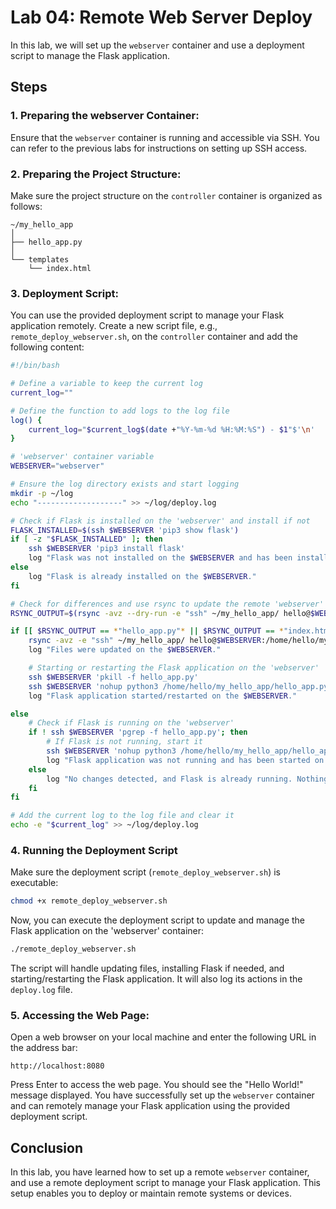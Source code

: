 # Lab 04: Remote Web Server Deploy

In this lab, we will set up the `webserver` container and use a deployment script to manage the Flask application.

## Steps

### 1. **Preparing the webserver Container**:

Ensure that the `webserver` container is running and accessible via SSH. You can refer to the previous labs for instructions on setting up SSH access.

### 2. **Preparing the Project Structure**:

Make sure the project structure on the `controller` container is organized as follows:

```plaintext
~/my_hello_app
│
├── hello_app.py
│
└── templates
    └── index.html
```

### 3. **Deployment Script**:

You can use the provided deployment script to manage your Flask application remotely.
Create a new script file, e.g., `remote_deploy_webserver.sh`, on the `controller` container and add the following content:

```bash
#!/bin/bash

# Define a variable to keep the current log
current_log=""

# Define the function to add logs to the log file
log() {
    current_log="$current_log$(date +"%Y-%m-%d %H:%M:%S") - $1"$'\n'
}

# 'webserver' container variable
WEBSERVER="webserver"

# Ensure the log directory exists and start logging
mkdir -p ~/log
echo "-------------------" >> ~/log/deploy.log

# Check if Flask is installed on the 'webserver' and install if not
FLASK_INSTALLED=$(ssh $WEBSERVER 'pip3 show flask')
if [ -z "$FLASK_INSTALLED" ]; then
    ssh $WEBSERVER 'pip3 install flask'
    log "Flask was not installed on the $WEBSERVER and has been installed."
else
    log "Flask is already installed on the $WEBSERVER."
fi

# Check for differences and use rsync to update the remote 'webserver'
RSYNC_OUTPUT=$(rsync -avz --dry-run -e "ssh" ~/my_hello_app/ hello@$WEBSERVER:/home/hello/my_hello_app/ 2>&1)

if [[ $RSYNC_OUTPUT == *"hello_app.py"* || $RSYNC_OUTPUT == *"index.html"* ]]; then
    rsync -avz -e "ssh" ~/my_hello_app/ hello@$WEBSERVER:/home/hello/my_hello_app/
    log "Files were updated on the $WEBSERVER."

    # Starting or restarting the Flask application on the 'webserver'
    ssh $WEBSERVER 'pkill -f hello_app.py'
    ssh $WEBSERVER 'nohup python3 /home/hello/my_hello_app/hello_app.py > /dev/null 2>&1 &'
    log "Flask application started/restarted on the $WEBSERVER."

else
    # Check if Flask is running on the 'webserver'
    if ! ssh $WEBSERVER 'pgrep -f hello_app.py'; then
        # If Flask is not running, start it
        ssh $WEBSERVER 'nohup python3 /home/hello/my_hello_app/hello_app.py > /dev/null 2>&1 &'
        log "Flask application was not running and has been started on the $WEBSERVER."
    else
        log "No changes detected, and Flask is already running. Nothing was done."
    fi
fi

# Add the current log to the log file and clear it
echo -e "$current_log" >> ~/log/deploy.log
```

### 4. **Running the Deployment Script**

Make sure the deployment script (`remote_deploy_webserver.sh`) is executable:

```bash
chmod +x remote_deploy_webserver.sh
```

Now, you can execute the deployment script to update and manage the Flask application on the 'webserver' container:

```bash
./remote_deploy_webserver.sh
```

The script will handle updating files, installing Flask if needed, and starting/restarting the Flask application. It will also log its actions in the `deploy.log` file.

### 5. **Accessing the Web Page**:

Open a web browser on your local machine and enter the following URL in the address bar:

```
http://localhost:8080
```

Press Enter to access the web page. You should see the "Hello World!" message displayed.
You have successfully set up the `webserver` container and can remotely manage your Flask application using the provided deployment script.

## Conclusion

In this lab, you have learned how to set up a remote `webserver` container, and use a remote deployment script to manage your Flask application.
This setup enables you to deploy or maintain remote systems or devices.